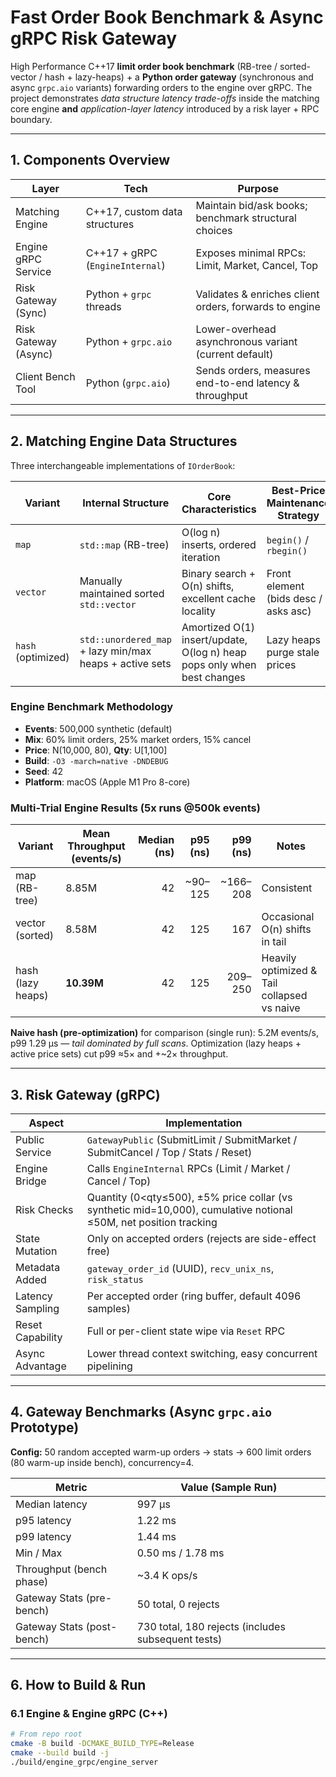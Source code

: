 # Fast Order Book Benchmark & Async gRPC Risk Gateway

High Performance C++17 **limit order book benchmark** (RB-tree / sorted-vector / hash + lazy-heaps) + a **Python order gateway** (synchronous and async `grpc.aio` variants) forwarding orders to the engine over gRPC. The project demonstrates *data structure latency trade-offs* inside the matching core engine **and** *application-layer latency* introduced by a risk layer + RPC boundary.

---

## 1. Components Overview

| Layer | Tech | Purpose |
|-------|------|---------|
| Matching Engine | C++17, custom data structures | Maintain bid/ask books; benchmark structural choices |
| Engine gRPC Service | C++17 + gRPC (`EngineInternal`) | Exposes minimal RPCs: Limit, Market, Cancel, Top |
| Risk Gateway (Sync) | Python + `grpc` threads | Validates & enriches client orders, forwards to engine |
| Risk Gateway (Async) | Python + `grpc.aio` | Lower-overhead asynchronous variant (current default) |
| Client Bench Tool | Python (`grpc.aio`) | Sends orders, measures end-to-end latency & throughput |

---

## 2. Matching Engine Data Structures

Three interchangeable implementations of `IOrderBook`:

| Variant | Internal Structure | Core Characteristics | Best-Price Maintenance Strategy |
|---------|--------------------|----------------------|----------------------------------|
| `map` | `std::map` (RB-tree) | O(log n) inserts, ordered iteration | `begin()` / `rbegin()` |
| `vector` | Manually maintained sorted `std::vector` | Binary search + O(n) shifts, excellent cache locality | Front element (bids desc / asks asc) |
| `hash` (optimized) | `std::unordered_map` + lazy min/max heaps + active sets | Amortized O(1) insert/update, O(log n) heap pops only when best changes | Lazy heaps purge stale prices |

### Engine Benchmark Methodology

- **Events**: 500,000 synthetic (default)  
- **Mix**: 60% limit orders, 25% market orders, 15% cancel  
- **Price**: N(10,000, 80), **Qty**: U[1,100]  
- **Build**: `-O3 -march=native -DNDEBUG`  
- **Seed**: 42  
- **Platform**: macOS (Apple M1 Pro 8-core)

### Multi-Trial Engine Results (5x runs @500k events)

| Variant | Mean Throughput (events/s) | Median (ns) | p95 (ns) | p99 (ns) | Notes |
|---------|----------------------------|------------:|---------:|---------:|-------|
| map (RB-tree) | 8.85M | 42 | ~90–125 | ~166–208 | Consistent |
| vector (sorted) | 8.58M | 42 | 125 | 167 | Occasional O(n) shifts in tail |
| hash (lazy heaps) | **10.39M** | 42 | 125 | 209–250 | Heavily optimized & Tail collapsed vs naive |

**Naive hash (pre-optimization)** for comparison (single run): 5.2M events/s, p99 1.29 µs — *tail dominated by full scans*. Optimization (lazy heaps + active price sets) cut p99 ≈5× and +~2× throughput.

---

## 3. Risk Gateway (gRPC)

| Aspect | Implementation |
|--------|---------------|
| Public Service | `GatewayPublic` (SubmitLimit / SubmitMarket / SubmitCancel / Top / Stats / Reset) |
| Engine Bridge | Calls `EngineInternal` RPCs (Limit / Market / Cancel / Top) |
| Risk Checks | Quantity (0<qty≤500), ±5% price collar (vs synthetic mid=10,000), cumulative notional ≤50M, net position tracking |
| State Mutation | Only on accepted orders (rejects are side-effect free) |
| Metadata Added | `gateway_order_id` (UUID), `recv_unix_ns`, `risk_status` |
| Latency Sampling | Per accepted order (ring buffer, default 4096 samples) |
| Reset Capability | Full or per-client state wipe via `Reset` RPC |
| Async Advantage | Lower thread context switching, easy concurrent pipelining |

---

## 4. Gateway Benchmarks (Async `grpc.aio` Prototype)

**Config:** 50 random accepted warm-up orders → stats → 600 limit orders (80 warm-up inside bench), concurrency=4.

| Metric | Value (Sample Run) |
|--------|---------------------|
| Median latency | 997 µs |
| p95 latency | 1.22 ms |
| p99 latency | 1.44 ms |
| Min / Max | 0.50 ms / 1.78 ms |
| Throughput (bench phase) | ~3.4 K ops/s |
| Gateway Stats (pre-bench) | 50 total, 0 rejects |
| Gateway Stats (post-bench) | 730 total, 180 rejects (includes subsequent tests) |

---

## 6. How to Build & Run

### 6.1 Engine & Engine gRPC (C++)

```bash
# From repo root
cmake -B build -DCMAKE_BUILD_TYPE=Release
cmake --build build -j
./build/engine_grpc/engine_server
